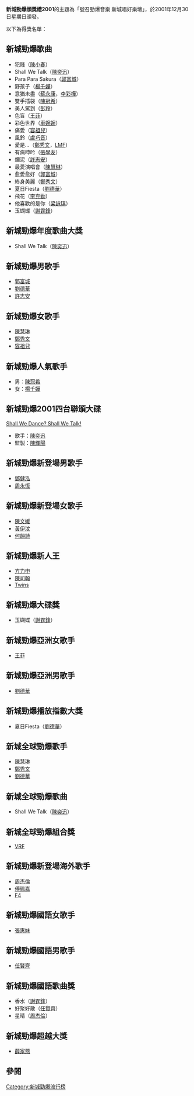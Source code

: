 **新城勁爆頒獎禮2001**的主題為「號召勁爆音樂 新城唱好樂壇」，於2001年12月30日星期日頒發。

以下為得獎名單：

## 新城勁爆歌曲

  - 犯賤（[陳小春](https://zh.wikipedia.org/wiki/陳小春 "wikilink")）
  - Shall We Talk（[陳奕迅](../Page/陳奕迅.md "wikilink")）
  - Para Para Sakura（[郭富城](../Page/郭富城.md "wikilink")）
  - 野孩子（[楊千嬅](../Page/楊千嬅.md "wikilink")）
  - 意猶未盡（[蘇永康](../Page/蘇永康.md "wikilink")，[李彩樺](https://zh.wikipedia.org/wiki/李彩樺 "wikilink")）
  - 雙手插袋（[陳冠希](../Page/陳冠希.md "wikilink")）
  - 美人駕到（[彭羚](../Page/彭羚.md "wikilink")）
  - 色盲（[王菲](../Page/王菲.md "wikilink")）
  - 彩色世界（[車婉婉](../Page/車婉婉.md "wikilink")）
  - 痛愛（[容祖兒](https://zh.wikipedia.org/wiki/容祖兒 "wikilink")）
  - 風鈴（[盧巧音](https://zh.wikipedia.org/wiki/盧巧音 "wikilink")）
  - 愛是...（[鄭秀文](../Page/鄭秀文.md "wikilink")，[LMF](../Page/LMF.md "wikilink")）
  - 有病呻吟（[張學友](https://zh.wikipedia.org/wiki/張學友 "wikilink")）
  - 爛泥（[許志安](../Page/許志安.md "wikilink")）
  - 最愛演唱會（[陳慧琳](../Page/陳慧琳.md "wikilink")）
  - 愈愛愈好（[郭富城](../Page/郭富城.md "wikilink")）
  - 終身美麗（[鄭秀文](../Page/鄭秀文.md "wikilink")）
  - 夏日Fiesta（[劉德華](../Page/劉德華.md "wikilink")）
  - 飛花（[李克勤](../Page/李克勤.md "wikilink")）
  - 他喜歡的是你（[梁詠琪](https://zh.wikipedia.org/wiki/梁詠琪 "wikilink")）
  - 玉蝴蝶（[謝霆鋒](../Page/謝霆鋒.md "wikilink")）

## 新城勁爆年度歌曲大獎

  - Shall We Talk（[陳奕迅](../Page/陳奕迅.md "wikilink")）

## 新城勁爆男歌手

  - [郭富城](../Page/郭富城.md "wikilink")
  - [劉德華](../Page/劉德華.md "wikilink")
  - [許志安](../Page/許志安.md "wikilink")

## 新城勁爆女歌手

  - [陳慧琳](../Page/陳慧琳.md "wikilink")
  - [鄭秀文](../Page/鄭秀文.md "wikilink")
  - [容祖兒](https://zh.wikipedia.org/wiki/容祖兒 "wikilink")

## 新城勁爆人氣歌手

  - 男：[陳冠希](../Page/陳冠希.md "wikilink")
  - 女：[楊千嬅](../Page/楊千嬅.md "wikilink")

## 新城勁爆2001四台聯頒大碟

[Shall We Dance? Shall We
Talk\!](../Page/Shall_We_Dance?_Shall_We_Talk!.md "wikilink")

  - 歌手：[陳奕迅](../Page/陳奕迅.md "wikilink")
  - 監製：[陳輝陽](../Page/陳輝陽.md "wikilink")

## 新城勁爆新登場男歌手

  - [鄧健泓](../Page/鄧健泓.md "wikilink")
  - [周永恆](../Page/周永恆.md "wikilink")

## 新城勁爆新登場女歌手

  - [陳文媛](../Page/陳文媛.md "wikilink")
  - [黃伊汶](../Page/黃伊汶.md "wikilink")
  - [何韻詩](https://zh.wikipedia.org/wiki/何韻詩 "wikilink")

## 新城勁爆新人王

  - [方力申](../Page/方力申.md "wikilink")
  - [陳司翰](../Page/陳司翰.md "wikilink")
  - [Twins](https://zh.wikipedia.org/wiki/Twins "wikilink")

## 新城勁爆大碟獎

  - 玉蝴蝶（[謝霆鋒](../Page/謝霆鋒.md "wikilink")）

## 新城勁爆亞洲女歌手

  - [王菲](../Page/王菲.md "wikilink")

## 新城勁爆亞洲男歌手

  - [劉德華](../Page/劉德華.md "wikilink")

## 新城勁爆播放指數大獎

  - 夏日Fiesta（[劉德華](../Page/劉德華.md "wikilink")）

## 新城全球勁爆歌手

  - [陳慧琳](../Page/陳慧琳.md "wikilink")
  - [鄭秀文](../Page/鄭秀文.md "wikilink")
  - [劉德華](../Page/劉德華.md "wikilink")

## 新城全球勁爆歌曲

  - Shall We Talk（[陳奕迅](../Page/陳奕迅.md "wikilink")）

## 新城全球勁爆組合獎

  - [VRF](../Page/VRF.md "wikilink")

## 新城勁爆新登場海外歌手

  - [周杰倫](../Page/周杰倫.md "wikilink")
  - [傅珮嘉](../Page/傅珮嘉.md "wikilink")
  - [F4](https://zh.wikipedia.org/wiki/F4 "wikilink")

## 新城勁爆國語女歌手

  - [張惠妹](../Page/張惠妹.md "wikilink")

## 新城勁爆國語男歌手

  - [任賢齊](../Page/任賢齊.md "wikilink")

## 新城勁爆國語歌曲獎

  - 香水（[謝霆鋒](../Page/謝霆鋒.md "wikilink")）
  - 好聚好散（[任賢齊](../Page/任賢齊.md "wikilink")）
  - 星晴（[周杰倫](../Page/周杰倫.md "wikilink")）

## 新城勁爆超越大獎

  - [薛家燕](../Page/薛家燕.md "wikilink")

## 參閱

[Category:新城勁爆流行榜](https://zh.wikipedia.org/wiki/Category:新城勁爆流行榜 "wikilink")